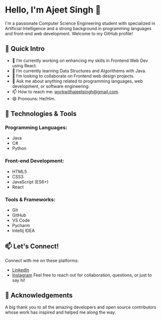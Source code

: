 <!-- <h1>Hi there👋 This is Ajeet Singh<h1/> 
<h4> - 🔭 I’m currently working on frontend web development<h4/>  Exploring new web designs that can be effctive in future web dev <hr>
 <h4>- 🌱I’m currently learning Java<h4/>Learning how to it could be usefull and easy to code with java instead of other programming languages with OOPs concept.<hr>
- 👯 I’m looking to collaborate on Web Design Ready to collaborate on Web Designs and deveolpment.
- - 🤔 I’m looking for help with ...
- 💬 Ask me about ...
- 📫 How to reach me: https://www.linkedin.com/in/ajeet-singh-b6977a229/
 - 😄 Pronouns: ... 
- ⚡ Skils: -->

# Hello, I'm Ajeet Singh 👋

I'm a passionate Computer Science Engineering student with specialized in Artificial Intelligence and a strong background in programming languages and front-end web development. Welcome to my GitHub profile!

## 🚀 Quick Intro

- 🔭 I’m currently working on enhancing my skills in Frontend Web Dev using React.
- 🌱 I’m currently learning Data Structures and Algorithems with Java.
- 👯 I’m looking to collaborate on Frontend web design projects.
- 💬 Ask me about anything related to programming languages, web development, or software engineering.
- 📫 How to reach me: workwithajeetsingh@gmail.com.
- 😄 Pronouns: He/Him.

## 🔧 Technologies & Tools

### Programming Languages:
- Java
- C#
- Python

### Front-end Development:
- HTML5
- CSS3
- JavaScript (ES6+)
- React
### Tools & Frameworks:
- Git
- GitHub
- VS Code
- Pycharm
- Intellij IDEA

<!-- ## 🌐 Projects

Here are some of my notable projects:

1. **[Project Name]** - Brief description of the project.
   - [GitHub Repository](link)
   - [Live Demo](link)

2. **[Project Name]** - Brief description of the project.
   - [GitHub Repository](link)
   - [Live Demo](link)

3. **[Project Name]** - Brief description of the project.
   - [GitHub Repository](link)
   - [Live Demo](link) -->

<!-- ## 📚 Achievements & Certifications

- [Certification Name] - Issuing Organization, Year
- [Achievement/Recognition] - Brief description, Year -->

## 📫 Let's Connect!

Connect with me on these platforms:

- [LinkedIn](https://www.linkedin.com/in/ajeet-singh-b6977a229/)
- [Instagram](https://www.instagram.com/_ajsingh07/)
Feel free to reach out for collaboration, questions, or just to say hi!

## 🙏 Acknowledgements

A big thank you to all the amazing developers and open source contributors whose work has inspired and helped me along the way.
